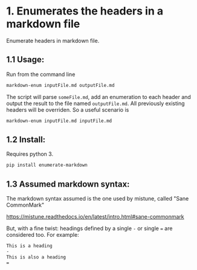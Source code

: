 # 1. Enumerates the headers in a markdown file
Enumerate headers in markdown file.

## 1.1 Usage:
Run from the command line
```bash
markdown-enum inputFile.md outputFile.md
```
The script will parse `someFile.md`, add an enumeration to each header and output
the result to the file named `outputFile.md`.
All previously existing headers will be overriden. So a useful scenario is
```bash
markdown-enum inputFile.md inputFile.md
```

## 1.2 Install:
Requires python 3.

```bash
pip install enumerate-markdown
```

## 1.3 Assumed markdown syntax:

The markdown syntax assumed is the one used by mistune, called "Sane CommonMark"

https://mistune.readthedocs.io/en/latest/intro.html#sane-commonmark

But, with a fine twist: headings defined by a single `-` or single `=` are considered too.  For example:

```markdown
This is a heading
-
This is also a heading
=
``` 
